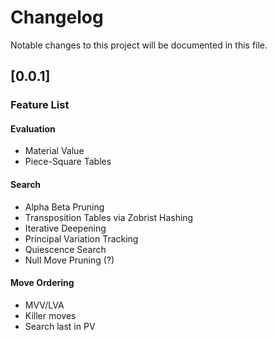 # Changelog

Notable changes to this project will be documented in this file.


## [0.0.1]

### Feature List

#### Evaluation
 - Material Value
 - Piece-Square Tables 

#### Search
 - Alpha Beta Pruning
 - Transposition Tables via Zobrist Hashing
 - Iterative Deepening
 - Principal Variation Tracking
 - Quiescence Search
 - Null Move Pruning (?)

#### Move Ordering
 - MVV/LVA
 - Killer moves
 - Search last in PV




